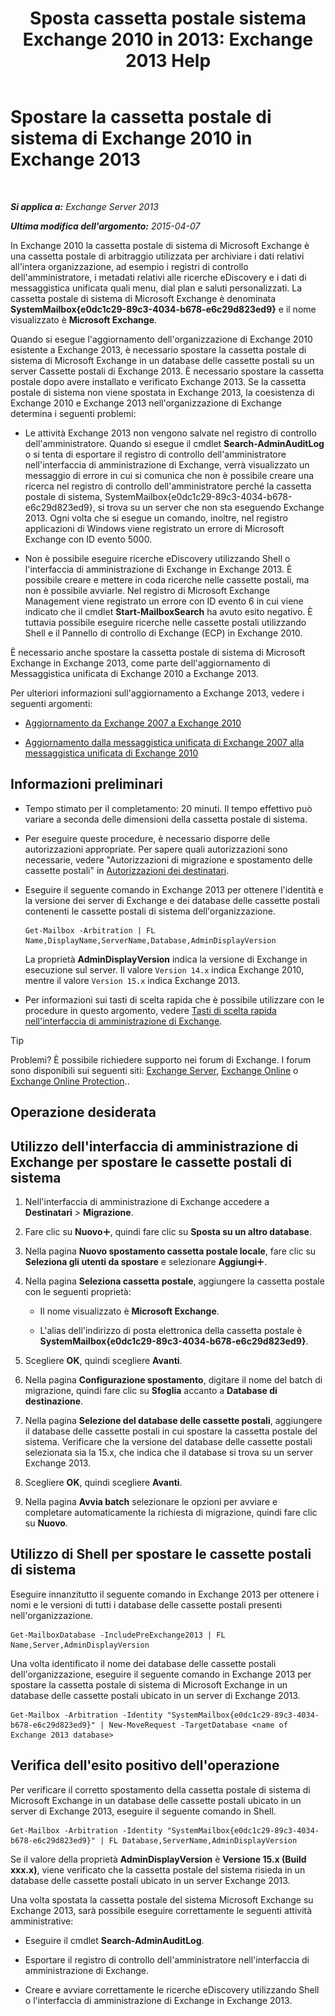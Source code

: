 ﻿---
title: 'Sposta cassetta postale sistema Exchange 2010 in 2013: Exchange 2013 Help'
TOCTitle: Spostare la cassetta postale di sistema di Exchange 2010 in Exchange 2013
ms:assetid: a3b03c4e-0bc7-41a2-885c-e9cac37566c8
ms:mtpsurl: https://technet.microsoft.com/it-it/library/Dn249849(v=EXCHG.150)
ms:contentKeyID: 54915151
ms.date: 01/04/2018
mtps_version: v=EXCHG.150
ms.translationtype: HT
---

# Spostare la cassetta postale di sistema di Exchange 2010 in Exchange 2013

 

_**Si applica a:** Exchange Server 2013_

_**Ultima modifica dell'argomento:** 2015-04-07_

In Exchange 2010 la cassetta postale di sistema di Microsoft Exchange è una cassetta postale di arbitraggio utilizzata per archiviare i dati relativi all'intera organizzazione, ad esempio i registri di controllo dell'amministratore, i metadati relativi alle ricerche eDiscovery e i dati di messaggistica unificata quali menu, dial plan e saluti personalizzati. La cassetta postale di sistema di Microsoft Exchange è denominata **SystemMailbox{e0dc1c29-89c3-4034-b678-e6c29d823ed9}** e il nome visualizzato è **Microsoft Exchange**.

Quando si esegue l'aggiornamento dell'organizzazione di Exchange 2010 esistente a Exchange 2013, è necessario spostare la cassetta postale di sistema di Microsoft Exchange in un database delle cassette postali su un server Cassette postali di Exchange 2013. È necessario spostare la cassetta postale dopo avere installato e verificato Exchange 2013. Se la cassetta postale di sistema non viene spostata in Exchange 2013, la coesistenza di Exchange 2010 e Exchange 2013 nell'organizzazione di Exchange determina i seguenti problemi:

  - Le attività Exchange 2013 non vengono salvate nel registro di controllo dell'amministratore. Quando si esegue il cmdlet **Search-AdminAuditLog** o si tenta di esportare il registro di controllo dell'amministratore nell'interfaccia di amministrazione di Exchange, verrà visualizzato un messaggio di errore in cui si comunica che non è possibile creare una ricerca nel registro di controllo dell'amministratore perché la cassetta postale di sistema, SystemMailbox{e0dc1c29-89c3-4034-b678-e6c29d823ed9}, si trova su un server che non sta eseguendo Exchange 2013. Ogni volta che si esegue un comando, inoltre, nel registro applicazioni di Windows viene registrato un errore di Microsoft Exchange con ID evento 5000.

  - Non è possibile eseguire ricerche eDiscovery utilizzando Shell o l'interfaccia di amministrazione di Exchange in Exchange 2013. È possibile creare e mettere in coda ricerche nelle cassette postali, ma non è possibile avviarle. Nel registro di Microsoft Exchange Management viene registrato un errore con ID evento 6 in cui viene indicato che il cmdlet **Start-MailboxSearch** ha avuto esito negativo. È tuttavia possibile eseguire ricerche nelle cassette postali utilizzando Shell e il Pannello di controllo di Exchange (ECP) in Exchange 2010.

È necessario anche spostare la cassetta postale di sistema di Microsoft Exchange in Exchange 2013, come parte dell'aggiornamento di Messaggistica unificata di Exchange 2010 a Exchange 2013.

Per ulteriori informazioni sull'aggiornamento a Exchange 2013, vedere i seguenti argomenti:

  - [Aggiornamento da Exchange 2007 a Exchange 2010](upgrade-from-exchange-2010-to-exchange-2013-exchange-2013-help.md)

  - [Aggiornamento dalla messaggistica unificata di Exchange 2007 alla messaggistica unificata di Exchange 2010](upgrade-exchange-2010-um-to-exchange-2013-um-exchange-2013-help.md)

## Informazioni preliminari

  - Tempo stimato per il completamento: 20 minuti. Il tempo effettivo può variare a seconda delle dimensioni della cassetta postale di sistema.

  - Per eseguire queste procedure, è necessario disporre delle autorizzazioni appropriate. Per sapere quali autorizzazioni sono necessarie, vedere "Autorizzazioni di migrazione e spostamento delle cassette postali" in [Autorizzazioni dei destinatari](recipients-permissions-exchange-2013-help.md).

  - Eseguire il seguente comando in Exchange 2013 per ottenere l'identità e la versione dei server di Exchange e dei database delle cassette postali contenenti le cassette postali di sistema dell'organizzazione.
    
        Get-Mailbox -Arbitration | FL Name,DisplayName,ServerName,Database,AdminDisplayVersion
    
    La proprietà **AdminDisplayVersion** indica la versione di Exchange in esecuzione sul server. Il valore `Version 14.x` indica Exchange 2010, mentre il valore `Version 15.x` indica Exchange 2013.

  - Per informazioni sui tasti di scelta rapida che è possibile utilizzare con le procedure in questo argomento, vedere [Tasti di scelta rapida nell'interfaccia di amministrazione di Exchange](keyboard-shortcuts-in-the-exchange-admin-center-exchange-online-protection-help.md).


> [!TIP]
> Problemi? È possibile richiedere supporto nei forum di Exchange. I forum sono disponibili sui seguenti siti: <A href="https://go.microsoft.com/fwlink/p/?linkid=60612">Exchange Server</A>, <A href="https://go.microsoft.com/fwlink/p/?linkid=267542">Exchange Online</A> o <A href="https://go.microsoft.com/fwlink/p/?linkid=285351">Exchange Online Protection</A>..



## Operazione desiderata

## Utilizzo dell'interfaccia di amministrazione di Exchange per spostare le cassette postali di sistema

1.  Nell'interfaccia di amministrazione di Exchange accedere a **Destinatari** \> **Migrazione**.

2.  Fare clic su **Nuovo**![Icona Aggiungi](images/JJ218640.c1e75329-d6d7-4073-a27d-498590bbb558(EXCHG.150).gif "Icona Aggiungi"), quindi fare clic su **Sposta su un altro database**.

3.  Nella pagina **Nuovo spostamento cassetta postale locale**, fare clic su **Seleziona gli utenti da spostare** e selezionare **Aggiungi**![Icona Aggiungi](images/JJ218640.c1e75329-d6d7-4073-a27d-498590bbb558(EXCHG.150).gif "Icona Aggiungi").

4.  Nella pagina **Seleziona cassetta postale**, aggiungere la cassetta postale con le seguenti proprietà:
    
      - Il nome visualizzato è **Microsoft Exchange**.
    
      - L'alias dell'indirizzo di posta elettronica della cassetta postale è **SystemMailbox{e0dc1c29-89c3-4034-b678-e6c29d823ed9}**.

5.  Scegliere **OK**, quindi scegliere **Avanti**.

6.  Nella pagina **Configurazione spostamento**, digitare il nome del batch di migrazione, quindi fare clic su **Sfoglia** accanto a **Database di destinazione**.

7.  Nella pagina **Selezione del database delle cassette postali**, aggiungere il database delle cassette postali in cui spostare la cassetta postale del sistema. Verificare che la versione del database delle cassette postali selezionata sia la 15.x, che indica che il database si trova su un server Exchange 2013.

8.  Scegliere **OK**, quindi scegliere **Avanti**.

9.  Nella pagina **Avvia batch** selezionare le opzioni per avviare e completare automaticamente la richiesta di migrazione, quindi fare clic su **Nuovo**.

## Utilizzo di Shell per spostare le cassette postali di sistema

Eseguire innanzitutto il seguente comando in Exchange 2013 per ottenere i nomi e le versioni di tutti i database delle cassette postali presenti nell'organizzazione.

    Get-MailboxDatabase -IncludePreExchange2013 | FL Name,Server,AdminDisplayVersion

Una volta identificato il nome dei database delle cassette postali dell'organizzazione, eseguire il seguente comando in Exchange 2013 per spostare la cassetta postale di sistema di Microsoft Exchange in un database delle cassette postali ubicato in un server di Exchange 2013.

    Get-Mailbox -Arbitration -Identity "SystemMailbox{e0dc1c29-89c3-4034-b678-e6c29d823ed9}" | New-MoveRequest -TargetDatabase <name of Exchange 2013 database>

## Verifica dell'esito positivo dell'operazione

Per verificare il corretto spostamento della cassetta postale di sistema di Microsoft Exchange in un database delle cassette postali ubicato in un server di Exchange 2013, eseguire il seguente comando in Shell.

    Get-Mailbox -Arbitration -Identity "SystemMailbox{e0dc1c29-89c3-4034-b678-e6c29d823ed9}" | FL Database,ServerName,AdminDisplayVersion

Se il valore della proprietà **AdminDisplayVersion** è **Versione 15.x (Build xxx.x)**, viene verificato che la cassetta postale del sistema risieda in un database delle cassette postali ubicato in un server Exchange 2013.

Una volta spostata la cassetta postale del sistema Microsoft Exchange su Exchange 2013, sarà possibile eseguire correttamente le seguenti attività amministrative:

  - Eseguire il cmdlet **Search-AdminAuditLog**.

  - Esportare il registro di controllo dell'amministratore nell'interfaccia di amministrazione di Exchange.

  - Creare e avviare correttamente le ricerche eDiscovery utilizzando Shell o l'interfaccia di amministrazione di Exchange in Exchange 2013.


